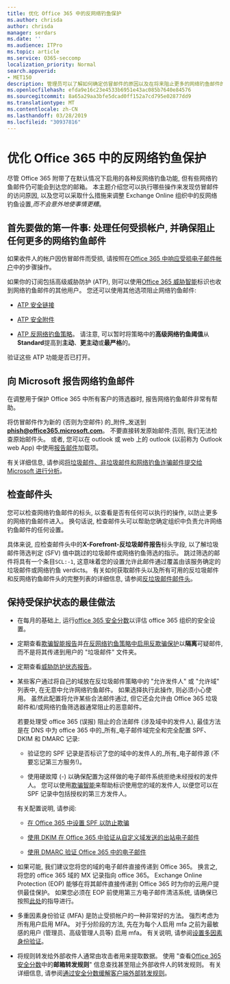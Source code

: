 ```yaml
---
title: 优化 Office 365 中的反网络钓鱼保护
ms.author: chrisda
author: chrisda
manager: serdars
ms.date: ''
ms.audience: ITPro
ms.topic: article
ms.service: O365-seccomp
localization_priority: Normal
search.appverid:
- MET150
description: 管理员可以了解如何确定仿冒邮件的原因以及在将来阻止更多的网络钓鱼邮件的原因。
ms.openlocfilehash: efda9e16c23e4533b6951e43ac085b7640e84576
ms.sourcegitcommit: 8a65a29aa3bfe5dcad0ff152a7cd795e02877dd9
ms.translationtype: MT
ms.contentlocale: zh-CN
ms.lasthandoff: 03/28/2019
ms.locfileid: "30937816"
---
```

# <a name="tune-anti-phishing-protection-in-office-365"></a>优化 Office 365 中的反网络钓鱼保护

尽管 Office 365 附带了在默认情况下启用的各种反网络钓鱼功能, 但有些网络钓鱼邮件仍可能会到达您的邮箱。 本主题介绍您可以执行哪些操作来发现仿冒邮件的访问原因, 以及您可以采取什么措施来调整 Exchange Online 组织中的反网络钓鱼设置,_而不会意外地使事情更糟_。

## <a name="first-things-first-deal-with-any-compromised-accounts-and-make-sure-you-block-any-more-phishing-messages-from-getting-through"></a>首先要做的第一件事: 处理任何受损帐户, 并确保阻止任何更多的网络钓鱼邮件

如果收件人的帐户因仿冒邮件而受损, 请按照在[Office 365 中响应受损电子邮件帐户](responding-to-a-compromised-email-account.md)中的步骤操作。

如果你的订阅包括高级威胁防护 (ATP), 则可以使用[Office 365 威胁智能](office-365-ti.md)标识也收到网络钓鱼邮件的其他用户。 您还可以使用其他选项阻止网络钓鱼邮件:

- [ATP 安全链接](set-up-atp-safe-links-policies.md)

- [ATP 安全附件](set-up-atp-safe-attachments-policies.md)

- [ATP 反网络钓鱼策略](set-up-anti-phishing-policies.md)。 请注意, 可以暂时将策略中的**高级网络钓鱼阈值**从**Standard**提高到**主动**、**更主动**或**最严格**的。

验证这些 ATP 功能是否已打开。

## <a name="report-the-phishing-message-to-microsoft"></a>向 Microsoft 报告网络钓鱼邮件

在调整用于保护 Office 365 中所有客户的筛选器时, 报告网络钓鱼邮件非常有帮助。

将仿冒邮件作为新的 (否则为空邮件) 的_附件_发送到**phish@office365.microsoft.com**。 不要直接转发原始邮件;否则, 我们无法检查原始邮件头。 或者, 您可以在 outlook 或 web 上的 outlook (以前称为 Outlook web App) 中使用[报告邮件](https://docs.microsoft.com/office365/securitycompliance/enable-the-report-message-add-in)加载项。

有关详细信息, 请参阅[将垃圾邮件、非垃圾邮件和网络钓鱼诈骗邮件提交给 Microsoft 进行分析](submit-spam-non-spam-and-phishing-scam-messages-to-microsoft-for-analysis.md)。

## <a name="inspect-the-message-headers"></a>检查邮件头

您可以检查网络钓鱼邮件的标头, 以查看是否有任何可以执行的操作, 以防止更多的网络钓鱼邮件进入。 换句话说, 检查邮件头可以帮助您确定组织中负责允许网络钓鱼邮件的任何设置。

具体来说, 应检查邮件头中的**X-Forefront-反垃圾邮件报告**标头字段, 以了解垃圾邮件筛选判定 (SFV) 值中跳过的垃圾邮件或网络钓鱼筛选的指示。 跳过筛选的邮件将具有一个条目`SCL:-1`, 这意味着您的设置允许此邮件通过覆盖由该服务确定的垃圾邮件或网络钓鱼 verdicts。 有关如何获取邮件头以及所有可用的反垃圾邮件和反网络钓鱼邮件头的完整列表的详细信息, 请参阅[反垃圾邮件邮件头](https://docs.microsoft.com/office365/SecurityCompliance/anti-spam-message-headers)。

## <a name="best-practices-to-stay-protected"></a>保持受保护状态的最佳做法

- 在每月的基础上, 运行[office 365 安全分数](office-365-secure-score.md)以评估 office 365 组织的安全设置。

- 定期查看[欺骗智能报告](learn-about-spoof-intelligence.md)并[在反网络钓鱼策略中启用反欺骗保护](learn-about-spoof-intelligence.md#configuring-the-anti-spoofing-policy)以**隔离**可疑邮件, 而不是将其传递到用户的 "垃圾邮件" 文件夹。

- 定期查看[威胁防护状态报告](view-reports-for-atp.md#threat-protection-status-report)。

- 某些客户通过将自己的域放在反垃圾邮件策略中的 "允许发件人" 或 "允许域" 列表中, 在无意中允许网络钓鱼邮件。 如果选择执行此操作, 则必须小心使用。 虽然此配置将允许某些合法邮件通过, 但它还会允许由 Office 365 垃圾邮件和/或网络钓鱼筛选器通常阻止的恶意邮件。

  若要处理受 office 365 (误报) 阻止的合法邮件 (涉及域中的发件人), 最佳方法是在 DNS 中为 office 365 中的_所有_电子邮件域完全和完全配置 SPF、DKIM 和 DMARC 记录:

  - 验证您的 SPF 记录是否标识了您的域中的发件人的_所有_电子邮件源 (不要忘记第三方服务!)。

  - 使用硬故障 (\-) 以确保配置为这样做的电子邮件系统拒绝未经授权的发件人。 您可以使用[欺骗智能](https://docs.microsoft.com/office365/securitycompliance/learn-about-spoof-intelligence)来帮助标识使用您的域的发件人, 以便您可以在 SPF 记录中包括授权的第三方发件人。

  有关配置说明, 请参阅:
  
  - [在 Office 365 中设置 SPF 以防止欺骗](set-up-spf-in-office-365-to-help-prevent-spoofing.md)

  - [使用 DKIM 在 Office 365 中验证从自定义域发送的出站电子邮件](use-dkim-to-validate-outbound-email.md)

  - [使用 DMARC 验证 Office 365 中的电子邮件](use-dmarc-to-validate-email.md)

- 如果可能, 我们建议您将您的域的电子邮件直接传递到 Office 365。 换言之, 将您的 office 365 域的 MX 记录指向 office 365。 Exchange Online Protection (EOP) 能够在将其邮件直接传递到 Office 365 时为你的云用户提供最佳保护。 如果您必须在 EOP 前使用第三方电子邮件清洁系统, 请确保已按照[此处](https://docs.microsoft.com/exchange/mail-flow-best-practices/manage-mail-flow-using-third-party-cloud)的指导进行。

- 多重因素身份验证 (MFA) 是防止受损帐户的一种非常好的方法。 强烈考虑为所有用户启用 MFA。 对于分阶段的方法, 先在为每个人启用 mfa 之前为最敏感的用户 (管理员、高级管理人员等) 启用 mfa。 有关说明, 请参阅[设置多因素身份验证](https://docs.microsoft.com/office365/admin/security-and-compliance/set-up-multi-factor-authentication)。

- 将规则转发给外部收件人通常由攻击者用来提取数据。 使用 "查看[Office 365 安全分数](office-365-secure-score.md)中的**邮箱转发规则**" 信息查找甚至阻止外部收件人的转发规则。 有关详细信息, 请参阅[通过安全分数缓解客户端外部转发规则](https://blogs.technet.microsoft.com/office365security/mitigating-client-external-forwarding-rules-with-secure-score/)。
